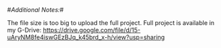 #*Additional Notes:*#

The file size is too big to upload the full project.
Full project is available in my G-Drive:
https://drive.google.com/file/d/15-uAryNM8fe4iswGEzBJq_k45brd_x-h/view?usp=sharing
